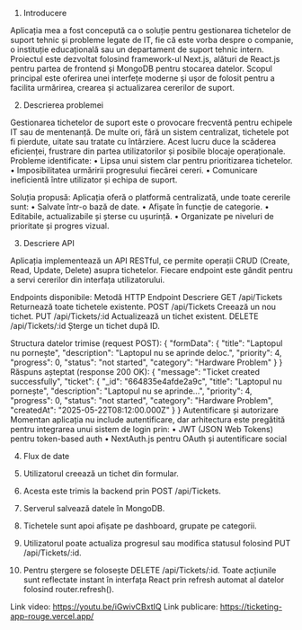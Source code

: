 1. Introducere
   
Aplicația mea a fost concepută ca o soluție pentru gestionarea tichetelor de suport tehnic și probleme legate de IT, fie că este vorba despre o companie, o instituție educațională sau un departament de suport tehnic intern. Proiectul este dezvoltat folosind framework-ul Next.js, alături de React.js pentru partea de frontend și MongoDB pentru stocarea datelor.
Scopul principal este oferirea unei interfețe moderne și ușor de folosit pentru a facilita urmărirea, crearea și actualizarea cererilor de suport.

2. Descrierea problemei
    
Gestionarea tichetelor de suport este o provocare frecventă pentru echipele IT sau de mentenanță. De multe ori, fără un sistem centralizat, tichetele pot fi pierdute, uitate sau tratate cu întârziere. Acest lucru duce la scăderea eficienței, frustrare din partea utilizatorilor și posibile blocaje operaționale.
Probleme identificate:
•	Lipsa unui sistem clar pentru prioritizarea tichetelor.
•	Imposibilitatea urmăririi progresului fiecărei cereri.
•	Comunicare ineficientă între utilizator și echipa de suport.

Soluția propusă:
Aplicația oferă o platformă centralizată, unde toate cererile sunt:
•	Salvate într-o bază de date.
•	Afișate în funcție de categorie.
•	Editabile, actualizabile și șterse cu ușurință.
•	Organizate pe niveluri de prioritate și progres vizual.


3. Descriere API
   
Aplicația implementează un API RESTful, ce permite operații CRUD (Create, Read, Update, Delete) asupra tichetelor. Fiecare endpoint este gândit pentru a servi cererilor din interfața utilizatorului.

Endpoints disponibile:
Metodă HTTP	Endpoint	Descriere
GET	/api/Tickets	Returnează toate tichetele existente.
POST	/api/Tickets	Creează un nou tichet.
PUT	/api/Tickets/:id	Actualizează un tichet existent.
DELETE	/api/Tickets/:id	Șterge un tichet după ID.

Structura datelor trimise (request POST):
{
  "formData": {
    "title": "Laptopul nu pornește",
    "description": "Laptopul nu se aprinde deloc.",
    "priority": 4,
    "progress": 0,
    "status": "not started",
    "category": "Hardware Problem"
  }
}
Răspuns așteptat (response 200 OK):
{
  "message": "Ticket created successfully",
  "ticket": {
    "_id": "664835e4afde2a9c",
    "title": "Laptopul nu pornește",
    "description": "Laptopul nu se aprinde...",
    "priority": 4,
    "progress": 0,
    "status": "not started",
    "category": "Hardware Problem",
    "createdAt": "2025-05-22T08:12:00.000Z"
  }
}
Autentificare și autorizare
Momentan aplicația nu include autentificare, dar arhitectura este pregătită pentru integrarea unui sistem de login prin:
•	JWT (JSON Web Tokens) pentru token-based auth
•	NextAuth.js pentru OAuth și autentificare social

4. Flux de date
   
1.	Utilizatorul creează un tichet din formular.
2.	Acesta este trimis la backend prin POST /api/Tickets.
3.	Serverul salvează datele în MongoDB.
4.	Tichetele sunt apoi afișate pe dashboard, grupate pe categorii.
5.	Utilizatorul poate actualiza progresul sau modifica statusul folosind PUT /api/Tickets/:id.
6.	Pentru ștergere se folosește DELETE /api/Tickets/:id.
Toate acțiunile sunt reflectate instant în interfața React prin refresh automat al datelor folosind router.refresh().

Link video: https://youtu.be/iGwivCBxtIQ
Link publicare: https://ticketing-app-rouge.vercel.app/





